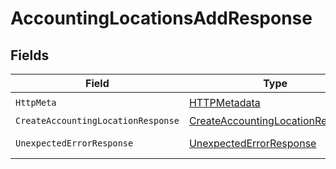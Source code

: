 # AccountingLocationsAddResponse


## Fields

| Field                                                                                           | Type                                                                                            | Required                                                                                        | Description                                                                                     |
| ----------------------------------------------------------------------------------------------- | ----------------------------------------------------------------------------------------------- | ----------------------------------------------------------------------------------------------- | ----------------------------------------------------------------------------------------------- |
| `HttpMeta`                                                                                      | [HTTPMetadata](../../Models/Components/HTTPMetadata.md)                                         | :heavy_check_mark:                                                                              | N/A                                                                                             |
| `CreateAccountingLocationResponse`                                                              | [CreateAccountingLocationResponse](../../Models/Components/CreateAccountingLocationResponse.md) | :heavy_minus_sign:                                                                              | Location                                                                                        |
| `UnexpectedErrorResponse`                                                                       | [UnexpectedErrorResponse](../../Models/Components/UnexpectedErrorResponse.md)                   | :heavy_minus_sign:                                                                              | Unexpected error                                                                                |